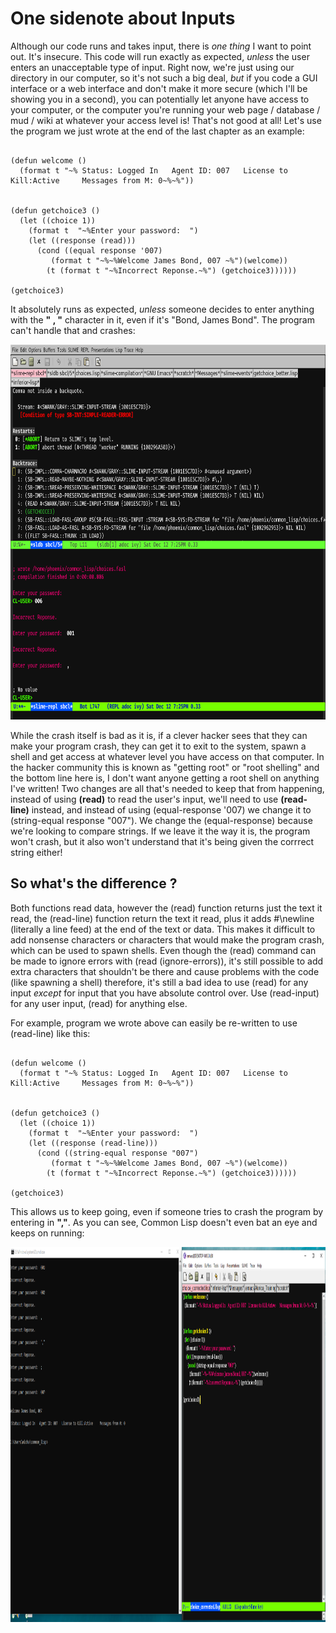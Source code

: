 # One sidenote about Inputs

Although our code runs and takes input, there is *one thing* I want to point out. It's insecure.  This code will run exactly as expected, *unless* 
the user enters an unacceptable type of input. Right now, we're just using our directory in our computer, so it's not such a big deal, *but* if you code a 
GUI interface or a web interface and don't make it more secure (which I'll be showing you in a second), you can potentially let anyone have access to
your computer, or the computer you're running your web page / database / mud / wiki  at whatever your access level is! That's not good at all! 
Let's use the program we  just wrote at the end of the last chapter as an example:

```

(defun welcome ()
  (format t "~% Status: Logged In   Agent ID: 007   License to Kill:Active     Messages from M: 0~%~%"))


(defun getchoice3 ()
  (let ((choice 1))
    (format t  "~%Enter your password:  ")
    (let ((response (read)))
      (cond ((equal response '007)
	     (format t "~%~%Welcome James Bond, 007 ~%")(welcome))
	    (t (format t "~%Incorrect Reponse.~%") (getchoice3))))))

(getchoice3)

```

It absolutely runs as expected, *unless* someone decides to enter anything with the **" , "** character in it, even if it's "Bond, James Bond".
The program can't handle that and crashes:



<a href="rel"><img src="https://github.com/Vorlonhomeworld/BBCL/blob/main/images/Common_Lisp_Crash.png" height="600" width="1200"></a>


While the crash itself is bad as it is, if a clever hacker sees that they can make your program crash, they can get it to exit to the system, spawn a shell and
get access at whatever level you have access on that computer. In the hacker community this is known as "getting root" or "root shelling" and the bottom line
here is, I don't want anyone getting a root shell on anything I've written!  Two changes are all that's needed to keep that from happening, instead of using
**(read)** to read the user's input, we'll need to use **(read-line)** instead, and instead of using (equal-response '007) we change it to (string-equal response "007").
We change the (equal-response) because we're looking to compare strings. If we leave it the way it is, the program won't crash, but it also won't understand that it's being
given the corrrect string either!


## So what's the difference ?

Both functions read data, however the (read) function returns just the text it read, the (read-line) function return the text it read, plus it adds #\newline 
(literally a line feed) at the end of the text or data. This makes it difficult to add nonsense characters or characters that would make the program crash,
which can be used to spawn shells. Even though the (read) command can be made to ignore errors with (read (ignore-errors)), it's still possible to add extra
characters that shouldn't be there and cause problems with the code (like spawning a shell) therefore, it's still a bad idea to use (read) for any input
*except* for input that you have absolute control over. Use (read-input) for any user input, (read) for anything else.

For example, program we wrote above can easily be re-written to use (read-line) like this:

```

(defun welcome ()
  (format t "~% Status: Logged In   Agent ID: 007   License to Kill:Active     Messages from M: 0~%~%"))


(defun getchoice3 ()
  (let ((choice 1))
    (format t  "~%Enter your password:  ")
    (let ((response (read-line)))
      (cond ((string-equal response "007")
	     (format t "~%~%Welcome James Bond, 007 ~%")(welcome))
	    (t (format t "~%Incorrect Reponse.~%") (getchoice3))))))

(getchoice3)

```

This allows us to keep going, even if someone tries to crash the program by entering in **","**.  As you can see, Common Lisp doesn't even bat an eye and keeps
on running:


<a href="rel"><img src="https://github.com/Vorlonhomeworld/BBCL/blob/main/images/choice_corrected.PNG" height="600" width="1200"></a>

